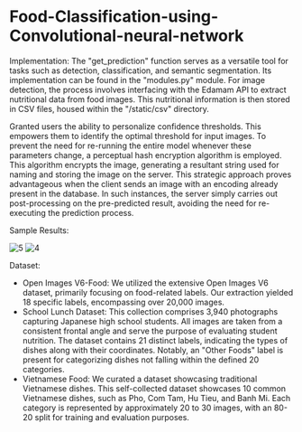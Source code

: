 # Food-Classification-using-Convolutional-neural-network




Implementation:
The "get_prediction" function serves as a versatile tool for tasks such as detection, classification, and semantic segmentation. Its implementation can be found in the "modules.py" module. For image detection, the process involves interfacing with the Edamam API to extract nutritional data from food images. This nutritional information is then stored in CSV files, housed within the "/static/csv" directory.

Granted users the ability to personalize confidence thresholds. This empowers them to identify the optimal threshold for input images. To prevent the need for re-running the entire model whenever these parameters change, a perceptual hash encryption algorithm is employed. This algorithm encrypts the image, generating a resultant string used for naming and storing the image on the server. This strategic approach proves advantageous when the client sends an image with an encoding already present in the database. In such instances, the server simply carries out post-processing on the pre-predicted result, avoiding the need for re-executing the prediction process.

Sample Results:

![5](https://github.com/SukeshRondla/Food-Classification-using-Convolutional-neural-network/assets/65500920/27148bf3-0678-4326-abba-39722ff9d454)
![4](https://github.com/SukeshRondla/Food-Classification-using-Convolutional-neural-network/assets/65500920/80224509-772b-4ea8-a2c0-443c9e71bf4d)


Dataset:
- Open Images V6-Food: We utilized the extensive Open Images V6 dataset, primarily focusing on food-related labels. Our extraction yielded 18 specific labels, encompassing over 20,000 images.
- School Lunch Dataset: This collection comprises 3,940 photographs capturing Japanese high school students. All images are taken from a consistent frontal angle and serve the purpose of evaluating student nutrition. The dataset contains 21 distinct labels, indicating the types of dishes along  with their coordinates. Notably, an "Other Foods" label is present for categorizing dishes not falling within the defined 20 categories.
- Vietnamese Food: We curated a dataset showcasing traditional Vietnamese dishes. This self-collected dataset showcases 10 common Vietnamese dishes, such as Pho, Com Tam, Hu Tieu, and Banh Mi. Each category is represented by approximately 20 to 30 images, with an 80-20 split for training and evaluation purposes.
